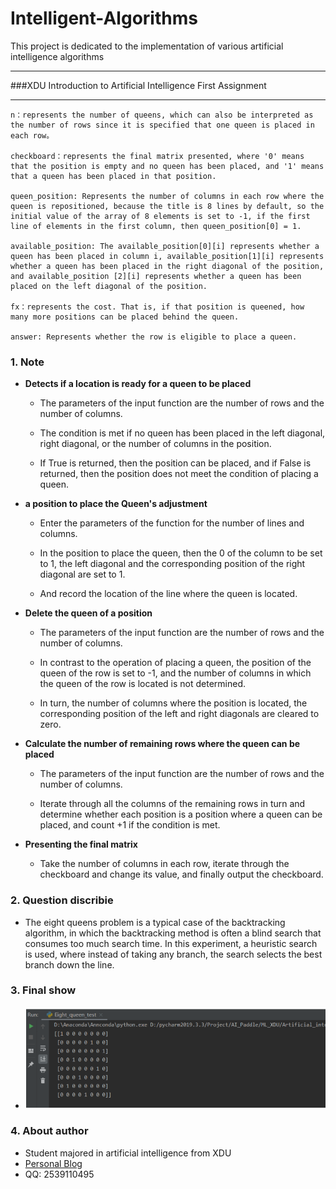 # Intelligent-Algorithms
This project is dedicated to the implementation of various artificial intelligence algorithms
***
###XDU Introduction to Artificial Intelligence First Assignment
***
```
n：represents the number of queens, which can also be interpreted as the number of rows since it is specified that one queen is placed in each row。

checkboard：represents the final matrix presented, where '0' means that the position is empty and no queen has been placed, and '1' means that a queen has been placed in that position.

queen_position: Represents the number of columns in each row where the queen is repositioned, because the title is 8 lines by default, so the initial value of the array of 8 elements is set to -1, if the first line of elements in the first column, then queen_position[0] = 1.

available_position: The available_position[0][i] represents whether a queen has been placed in column i, available_position[1][i] represents whether a queen has been placed in the right diagonal of the position, and available_position [2][i] represents whether a queen has been placed on the left diagonal of the position.

fx：represents the cost. That is, if that position is queened, how many more positions can be placed behind the queen.

answer: Represents whether the row is eligible to place a queen.
```
### **1. Note**
- **Detects if a location is ready for a queen to be placed**

    * The parameters of the input function are the number of rows and the number of columns.

    * The condition is met if no queen has been placed in the left diagonal, right diagonal, or the number of columns in the position.

    * If True is returned, then the position can be placed, and if False is returned, then the position does not meet the condition of placing a queen.

- **a position to place the Queen's adjustment**

    * Enter the parameters of the function for the number of lines and columns.

    * In the position to place the queen, then the 0 of the column to be set to 1, the left diagonal and the corresponding position of the right diagonal are set to 1.

    * And record the location of the line where the queen is located.

- **Delete the queen of a position**
    * The parameters of the input function are the number of rows and the number of columns.

    * In contrast to the operation of placing a queen, the position of the queen of the row is set to -1, and the number of columns in which the queen of the row is located is not determined.

    * In turn, the number of columns where the position is located, the corresponding position of the left and right diagonals are cleared to zero.

- **Calculate the number of remaining rows where the queen can be placed**
    * The parameters of the input function are the number of rows and the number of columns.

    * Iterate through all the columns of the remaining rows in turn and determine whether each position is a position where a queen can be placed, and count +1 if the condition is met.

- **Presenting the final matrix**
    * Take the number of columns in each row, iterate through the checkboard and change its value, and finally output the checkboard.

### **2. Question discribie**
- The eight queens problem is a typical case of the backtracking algorithm, in which the backtracking method is often a blind search that consumes too much search time. In this experiment, a heuristic search is used, where instead of taking any branch, the search selects the best branch down the line.

### **3. Final show**
- ![final result](./Heuristic%20search/Img/Eight_queens.png)

### **4. About author**
- Student majored in artificial intelligence from XDU
- [Personal Blog](https://blog.csdn.net/qq_49392169)
- QQ: 2539110495